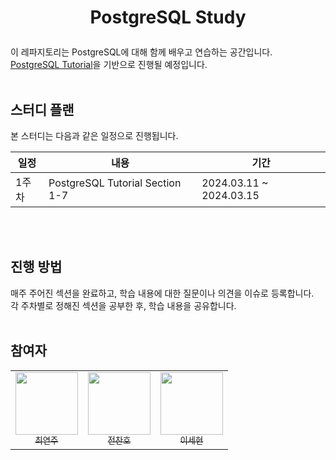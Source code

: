 
# <p align="center">PostgreSQL Study</p> 
이 레파지토리는 PostgreSQL에 대해 함께 배우고 연습하는 공간입니다.  
[PostgreSQL Tutorial](https://www.postgresqltutorial.com/)을 기반으로 진행될 예정입니다.
<br><br>

## 스터디 플랜
본 스터디는 다음과 같은 일정으로 진행됩니다.  

| 일정  | 내용                                 |기간|
|----|------------------------------------|----|
| 1주차 | PostgreSQL Tutorial Section 1-7   |2024.03.11 ~ 2024.03.15|


<br><br>
## 진행 방법
매주 주어진 섹션을 완료하고, 학습 내용에 대한 질문이나 의견을 이슈로 등록합니다.  
각 주차별로 정해진 섹션을 공부한 후, 학습 내용을 공유합니다.
<br><br>

## 참여자
<table>
    <td align="center"><a href="https://github.com/yeonjoochoi"><img src="https://github.com/yeonjoochoi.png" width="100px;" /><br /><sub>최연주</sub></a><br /></td>
    <td align="center"><a href="https://github.com/ChanoJeon"><img src="https://github.com/ChanoJeon.png" width="100px;" /><br /><sub>전찬호</sub></a><br /></td>
    <td align="center"><a href="https://github.com/sehyun-DBA"><img src="https://github.com/sehyun-DBA.png" width="100px;" /><br /><sub>이세현</sub></a><br /></td>
</table>
